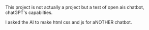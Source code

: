 This project is not actually a project but a test of open ais chatbot, chatGPT's capabilties. 

I asked the AI to make html css and js for aNOTHER chatbot.
